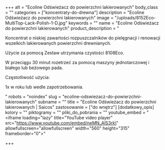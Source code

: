 +++
alt = "Ecoline Odświeżacz do powierzchni lakierowanych"
body_class = ""
categories = ["koncentraty-do-drewna"]
description = "Ecoline Odświeżacz do powierzchni lakierowanych"
image = "/uploads/8152Eco-MultiTop-Lack-Polish-1-D.jpg"
keywords = ""
name = "Ecoline Odświeżacz do powierzchni lakierowanych"
product_description = "<p>Koncentrat o niskiej zawartości rozpuszczalników do pielęgnacji i renowacji wszelkich lakierowanych powierzchni drewnianych.</p><p>Użycie za pomocą Zestaw utrzymania czystości 8108Eco.</p><p>W przeciągu 30 minut rozetrzeć za pomocą maszyny jednotarczowej i białego lub beżowego pada.</p><p>Częstotliwość użycia:</p><p>1x w roku lub wedle zapotrzebowania.</p>"
robots = "noindex"
slug = "ecoline-odswiezacz-do-powierzchni-lakierowanych"
subname = ""
title = "Ecoline Odświeżacz do powierzchni lakierowanych | Saicos"
zastosowanie = ["do wnętrz"]
[dodatkowy_opis]
kolory = ""
piktogramy = ""
pliki_do_pobrania = ""
youtube_embed = "<iframe loading=\"lazy\" title=\"YouTube video player\" src=\"https://www.youtube.com/embed/neMN_AlS3rk\" allowfullscreen=\"allowfullscreen\" width=\"560\" height=\"315\" frameborder=\"0\"></iframe>"

+++
